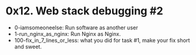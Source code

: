 # 0x12. Web stack debugging #2

- 0-iamsomeoneelse: Run software as another user
- 1-run_nginx_as_nginx: Run Nginx as Nginx.
- 100-fix_in_7_lines_or_less: what you did for task #1, make your fix short and sweet.
